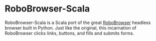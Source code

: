 RoboBrowser-Scala
=================

RoboBrowser-Scala is a Scala port of the great [RoboBrowser](https://github.com/jmcarp/robobrowser) headless browser built in Python.
Just like the original, this incarnation of RoboBrowser clicks links, buttons, and fills and submits forms.